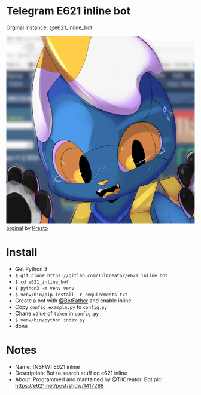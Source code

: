 # Telegram E621 inline bot
Orginal instance: [@e621_inline_bot](https://t.me/e621_inline_bot)

![esix](esix_no.png)  
[orginal](https://e621.net/post/show/1417288) by [Presto](https://e621.net/post/index/1/presto_(artist))

# Install
* Get Python 3
* `$ git clone https://gitlab.com/TilCreator/e621_inline_bot`
* `$ cd e621_inline_bot`
* `$ python3 -m venv venv`
* `$ venv/bin/pip install -r requirements.txt`
* Create a bot with [@BotFather](https://t.me/BotFather) and enable inline
* Copy `config.example.py` to `config.py`
* Chane value of `token` in `config.py`
* `$ venv/bin/python index.py`
* done

# Notes
* Name: [NSFW] E621 inline
* Description: Bot to search stuff on e621 inline
* About: Programmed and mantained by @TilCreator. Bot pic: https://e621.net/post/show/1417288
